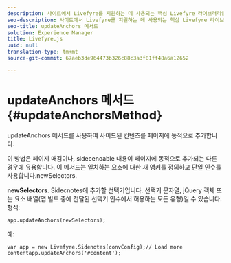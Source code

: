 ```yaml
---
description: 사이트에서 Livefyre를 지원하는 데 사용되는 핵심 Livefyre 라이브러리입니다.
seo-description: 사이트에서 Livefyre를 지원하는 데 사용되는 핵심 Livefyre 라이브러리입니다.
seo-title: updateAnchors 메서드
solution: Experience Manager
title: Livefyre.js
uuid: null
translation-type: tm+mt
source-git-commit: 67aeb3de964473b326c88c3a3f81ff48a6a12652

---
```



# updateAnchors 메서드 {#updateAnchorsMethod}

updateAnchors 메서드를 사용하여 사이드된 컨텐츠를 페이지에 동적으로 추가합니다.

이 방법은 페이지 매김이나, sidecenoable 내용이 페이지에 동적으로 추가되는 다른 경우에 유용합니다. 이 메서드는 일치하는 요소에 대한 새 앵커를 정의하고 단일 인수를 사용합니다.newSelectors.

**newSelectors**. Sidecnotes에 추가할 선택기입니다. 선택기 문자열, jQuery 객체 또는 요소 배열(앱 빌드 중에 전달된 선택기 인수에서 허용하는 모든 유형)일 수 있습니다.
형식:

```
app.updateAnchors(newSelectors);
```

예:

```
var app = new Livefyre.Sidenotes(convConfig);// Load more contentapp.updateAnchors('#content');
```
